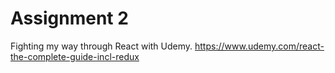 # Assignment 2

Fighting my way through React with Udemy. https://www.udemy.com/react-the-complete-guide-incl-redux
